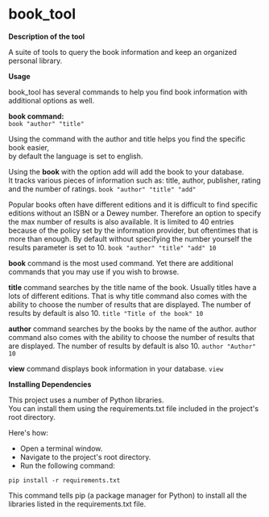 # book_tool


**Description of the tool**  

A suite of tools to query the book information and keep an organized personal library.

**Usage**  

book_tool has several commands to help you find book information with additional options as well.

**book command:**  
`book "author" "title"`

Using the command with the author and title helps you find the specific book easier,  
by default the language is set to english.

Using the **book** with the option add will add the book to your database.  
It tracks various pieces of information such as: title, author, publisher, rating and the number of ratings.
`book "author" "title" "add"`

Popular books often have different editions and it is difficult to find specific editions without an ISBN or a Dewey number.
Therefore an option to specify the max number of results is also available.
It is limited to 40 entries because of the policy set by the information provider, but oftentimes that is more than enough.
By default without specifying the number yourself the results parameter is set to 10.
`book "author" "title" "add" 10`

**book** command is the most used command. Yet there are additional commands that you may use if you wish to browse.

**title** command searches by the title name of the book. Usually titles have a lots of different editions.
That is why title command also comes with the ability to choose the number of results that are displayed.
The number of results by default is also 10.
`title "Title of the book" 10`

**author** command searches by the books by the name of the author.
author command also comes with the ability to choose the number of results that are displayed.
The number of results by default is also 10.
`author "Author" 10`

**view** command displays book information in your database.
`view`

**Installing Dependencies**

This project uses a number of Python libraries.   
You can install them using the requirements.txt file included in the project's root directory.  

Here's how:  
- Open a terminal window.  
- Navigate to the project's root directory.  
- Run the following command:

```terminal
pip install -r requirements.txt
```

This command tells pip (a package manager for Python) to install all the libraries listed in the requirements.txt file.
